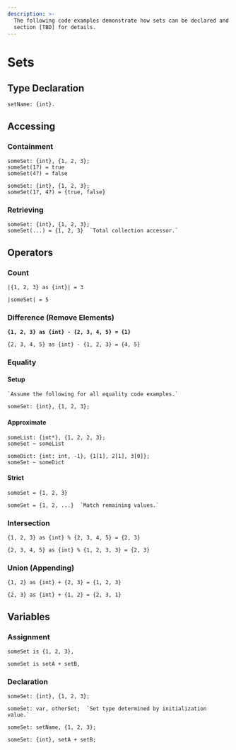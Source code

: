 ```yaml
---
description: >-
  The following code examples demonstrate how sets can be declared and used. See
  section [TBD] for details.
---
```


# Sets

## Type Declaration

```
setName: {int}.
```

## Accessing

### Containment

```
someSet: {int}, {1, 2, 3};
someSet(1?) = true
someSet(4?) = false
```

```
someSet: {int}, {1, 2, 3};
someSet(1?, 4?) = {true, false}
```

### Retrieving

```
someSet: {int}, {1, 2, 3};
someSet(...) = {1, 2, 3}  `Total collection accessor.`
```

## Operators

### Count

```
|{1, 2, 3} as {int}| = 3
```

```
|someSet| = 5
```

### Difference (Remove Elements)

<pre><code><strong>{1, 2, 3} as {int} - {2, 3, 4, 5} = {1}
</strong></code></pre>

```
{2, 3, 4, 5} as {int} - {1, 2, 3} = {4, 5}
```

### Equality

#### Setup

```
`Assume the following for all equality code examples.`

someSet: {int}, {1, 2, 3};
```

#### Approximate

```
someList: {int*}, {1, 2, 2, 3};
someSet ~ someList
```

```
someDict: {int: int, -1}, {1[1], 2[1], 3[0]};
someSet ~ someDict
```

#### Strict

```
someSet = {1, 2, 3}
```

```
someSet = {1, 2, ...}  `Match remaining values.`
```

### Intersection

```
{1, 2, 3} as {int} % {2, 3, 4, 5} = {2, 3}
```

```
{2, 3, 4, 5} as {int} % {1, 2, 3, 3} = {2, 3}
```

### Union (Appending)

```
{1, 2} as {int} + {2, 3} = {1, 2, 3}
```

```
{2, 3} as {int} + {1, 2} = {2, 3, 1}
```

## Variables

### Assignment

```
someSet is {1, 2, 3},
```

```
someSet is setA + setB,
```

### Declaration

```
someSet: {int}, {1, 2, 3};
```

```
someSet: var, otherSet;  `Set type determined by initialization value.`
```

```
someSet: setName, {1, 2, 3};
```

```
someSet: {int}, setA + setB;
```
